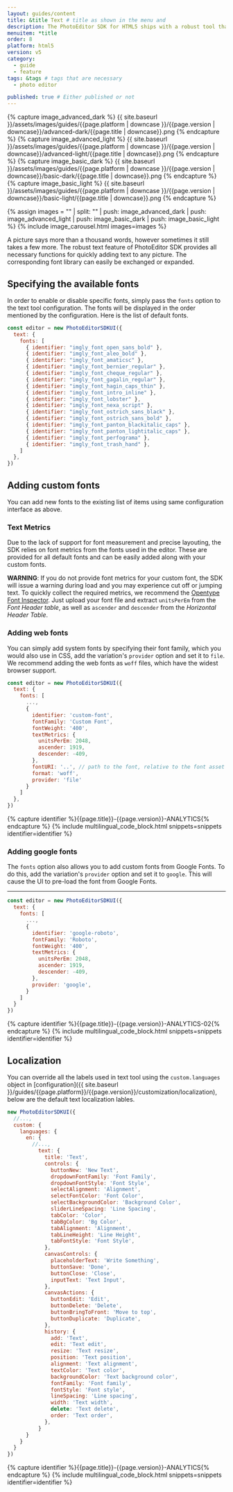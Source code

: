 ```yaml
---
layout: guides/content
title: &title Text # title as shown in the menu and
description: The PhotoEditor SDK for HTML5 ships with a robust tool that provides all necessary functions for quickly adding text. Learn how to add custom fonts.
menuitem: *title
order: 8
platform: html5
version: v5
category:
  - guide
  - feature
tags: &tags # tags that are necessary
  - photo editor

published: true # Either published or not
---
```

<!-- ![{{page.title}} tool]({{ site.baseurl }}/assets/images/guides/{{page.platform | downcase }}/{{page.version | downcase}}/{{page.title | downcase}}.jpg){: .center-image style="padding: 20px; max-height: 400px;"} -->

{% capture image_advanced_dark %}
{{ site.baseurl }}/assets/images/guides/{{page.platform | downcase }}/{{page.version | downcase}}/advanced-dark/{{page.title | downcase}}.png
{% endcapture %}
{% capture image_advanced_light %}
{{ site.baseurl }}/assets/images/guides/{{page.platform | downcase }}/{{page.version | downcase}}/advanced-light/{{page.title | downcase}}.png
{% endcapture %}
{% capture image_basic_dark %}
{{ site.baseurl }}/assets/images/guides/{{page.platform | downcase }}/{{page.version | downcase}}/basic-dark/{{page.title | downcase}}.png
{% endcapture %}
{% capture image_basic_light %}
{{ site.baseurl }}/assets/images/guides/{{page.platform | downcase }}/{{page.version | downcase}}/basic-light/{{page.title | downcase}}.png
{% endcapture %}

{% assign images = "" | split: "" | push: image_advanced_dark | push: image_advanced_light | push: image_basic_dark | push: image_basic_light %}
{% include image_carousel.html images=images %}

A picture says more than a thousand words, however sometimes it still takes a few more. The robust text feature of PhotoEditor SDK provides all necessary functions for quickly adding text to any picture. The corresponding font library can easily be exchanged or expanded.

## Specifying the available fonts

In order to enable or disable specific fonts, simply pass the `fonts` option to the text tool configuration. The fonts will be displayed in the order mentioned by the configuration. Here is the list of default fonts.

```js
const editor = new PhotoEditorSDKUI({
  text: {
    fonts: [
      { identifier: "imgly_font_open_sans_bold" },
      { identifier: "imgly_font_aleo_bold" },
      { identifier: "imgly_font_amaticsc" },
      { identifier: "imgly_font_bernier_regular" },
      { identifier: "imgly_font_cheque_regular" },
      { identifier: "imgly_font_gagalin_regular" },
      { identifier: "imgly_font_hagin_caps_thin" },
      { identifier: "imgly_font_intro_inline" },
      { identifier: "imgly_font_lobster" },
      { identifier: "imgly_font_nexa_script" },
      { identifier: "imgly_font_ostrich_sans_black" },
      { identifier: "imgly_font_ostrich_sans_bold" },
      { identifier: "imgly_font_panton_blackitalic_caps" },
      { identifier: "imgly_font_panton_lightitalic_caps" },
      { identifier: "imgly_font_perfograma" },
      { identifier: "imgly_font_trash_hand" },
    ]
  },
})
```

## Adding custom fonts

You can add new fonts to the existing list of items using same configuration interface as above.


### Text Metrics

Due to the lack of support for font measurement and precise layouting, the SDK relies on font metrics from the fonts used in the editor. These are provided for all default fonts and can be easily added along with your custom fonts.

**WARNING**: If you do not provide font metrics for your custom font, the SDK will issue a warning during load and you may experience cut off or jumping text. To quickly collect the required metrics, we recommend the [Opentype Font Inspector](https://opentype.js.org/font-inspector.html). Just upload your font file and extract `unitsPerEm` from the _Font Header table_, as well as `ascender` and `descender` from the _Horizontal Header Table_.

### Adding web fonts

You can simply add system fonts by specifying their font family, which you would also use in CSS, add the variation's `provider` option and set it to `file`. We recommend adding the web fonts as `woff` files, which have the widest browser support.

```js
const editor = new PhotoEditorSDKUI({
  text: {
    fonts: [
      ...,
      {
        identifier: 'custom-font',
        fontFamily: 'Custom Font',
        fontWeight: '400',
        textMetrics: {
          unitsPerEm: 2048,
          ascender: 1919,
          descender: -409,
        },
        fontURI: '..', // path to the font, relative to the font asset directory
        format: 'woff',
        provider: 'file'
      }
    ]
  },
})
```

{% capture identifier %}{{page.title}}-{{page.version}}-ANALYTICS{% endcapture %}
{% include multilingual_code_block.html snippets=snippets identifier=identifier %}

### Adding google fonts

The `fonts` option also allows you to add custom fonts from Google Fonts. To do this, add the variation's `provider` option and set it to `google`. This will cause the UI to pre-load the font from Google Fonts.

---
```js
const editor = new PhotoEditorSDKUI({
  text: {
    fonts: [
      ...,
      {
        identifier: 'google-roboto',
        fontFamily: 'Roboto',
        fontWeight: '400',
        textMetrics: {
          unitsPerEm: 2048,
          ascender: 1919,
          descender: -409,
        },
        provider: 'google',
      }
    ]
  }
})
```

{% capture identifier %}{{page.title}}-{{page.version}}-ANALYTICS-02{% endcapture %}
{% include multilingual_code_block.html snippets=snippets identifier=identifier %}

## Localization

You can override all the labels used in text tool using the `custom.languages` object in [configuration]({{ site.baseurl }}/guides/{{page.platform}}/{{page.version}}/customization/localization), below are the default text localization lables.

```js
new PhotoEditorSDKUI({
  //...,
  custom: {
    languages: {
      en: {
        //...,
          text: {
            title: 'Text',
            controls: {
              buttonNew: 'New Text',
              dropdownFontFamily: 'Font Family',
              dropdownFontStyle: 'Font Style',
              selectAlignment: 'Alignment',
              selectFontColor: 'Font Color',
              selectBackgroundColor: 'Background Color',
              sliderLineSpacing: 'Line Spacing',
              tabColor: 'Color',
              tabBgColor: 'Bg Color',
              tabAlignment: 'Alignment',
              tabLineHeight: 'Line Height',
              tabFontStyle: 'Font Style',
            },
            canvasControls: {
              placeholderText: 'Write Something',
              buttonSave: 'Done',
              buttonClose: 'Close',
              inputText: 'Text Input',
            },
            canvasActions: {
              buttonEdit: 'Edit',
              buttonDelete: 'Delete',
              buttonBringToFront: 'Move to top',
              buttonDuplicate: 'Duplicate',
            },
            history: {
              add: 'Text',
              edit: 'Text edit',
              resize: 'Text resize',
              position: 'Text position',
              alignment: 'Text alignment',
              textColor: 'Text color',
              backgroundColor: 'Text background color',
              fontFamily: 'Font family',
              fontStyle: 'Font style',
              lineSpacing: 'Line spacing',
              width: 'Text width',
              delete: 'Text delete',
              order: 'Text order',
            },
          }
      }
    }
  }
})

```

{% capture identifier %}{{page.title}}-{{page.version}}-ANALYTICS{% endcapture %}
{% include multilingual_code_block.html snippets=snippets identifier=identifier %}